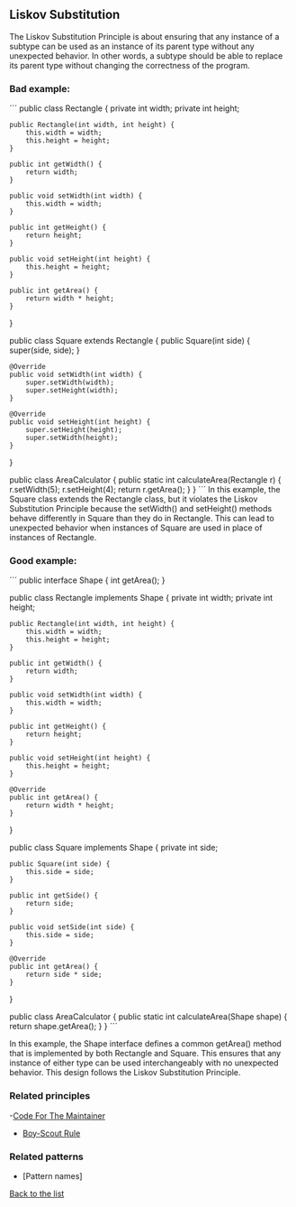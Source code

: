 ## Liskov Substitution

The Liskov Substitution Principle is about ensuring that any instance of a subtype can be used as an instance of its parent type without any unexpected behavior. In other words, a subtype should be able to replace its parent type without changing the correctness of the program.

### Bad example:

´´´
public class Rectangle {
    private int width;
    private int height;
    
    public Rectangle(int width, int height) {
        this.width = width;
        this.height = height;
    }
    
    public int getWidth() {
        return width;
    }
    
    public void setWidth(int width) {
        this.width = width;
    }
    
    public int getHeight() {
        return height;
    }
    
    public void setHeight(int height) {
        this.height = height;
    }
    
    public int getArea() {
        return width * height;
    }
}

public class Square extends Rectangle {
    public Square(int side) {
        super(side, side);
    }
    
    @Override
    public void setWidth(int width) {
        super.setWidth(width);
        super.setHeight(width);
    }
    
    @Override
    public void setHeight(int height) {
        super.setHeight(height);
        super.setWidth(height);
    }
}

public class AreaCalculator {
    public static int calculateArea(Rectangle r) {
        r.setWidth(5);
        r.setHeight(4);
        return r.getArea();
    }
}
´´´
In this example, the Square class extends the Rectangle class, but it violates the Liskov Substitution Principle because the setWidth() and setHeight() methods behave differently in Square than they do in Rectangle. This can lead to unexpected behavior when instances of Square are used in place of instances of Rectangle.

### Good example:

´´´
public interface Shape {
    int getArea();
}

public class Rectangle implements Shape {
    private int width;
    private int height;
    
    public Rectangle(int width, int height) {
        this.width = width;
        this.height = height;
    }
    
    public int getWidth() {
        return width;
    }
    
    public void setWidth(int width) {
        this.width = width;
    }
    
    public int getHeight() {
        return height;
    }
    
    public void setHeight(int height) {
        this.height = height;
    }
    
    @Override
    public int getArea() {
        return width * height;
    }
}

public class Square implements Shape {
    private int side;
    
    public Square(int side) {
        this.side = side;
    }
    
    public int getSide() {
        return side;
    }
    
    public void setSide(int side) {
        this.side = side;
    }
    
    @Override
    public int getArea() {
        return side * side;
    }
}

public class AreaCalculator {
    public static int calculateArea(Shape shape) {
        return shape.getArea();
    }
}
´´´

In this example, the Shape interface defines a common getArea() method that is implemented by both Rectangle and Square. This ensures that any instance of either type can be used interchangeably with no unexpected behavior. This design follows the Liskov Substitution Principle.




### Related principles
 -[Code For The Maintainer](../general/codeformantainer.md)
- [Boy-Scout Rule](../general/boyscoutrule.md)

### Related patterns

- [Pattern names]


[Back to the list](./README.md)
